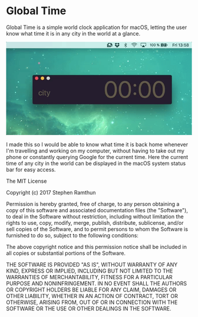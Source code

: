 # Global Time

Global Time is a simple world clock application for macOS, letting the user know what time it is in any city in the world at a glance.

![](https://github.com/stephenramthun/Global-Time/blob/master/global-time.gif)

I made this so I would be able to know what time it is back home whenever I'm travelling and working on my computer, without having to take out my phone or constantly querying Google for the current time. Here the current time of any city in the world can be displayed in the macOS system status bar for easy access.



The MIT License

Copyright (c) 2017 Stephen Ramthun

Permission is hereby granted, free of charge, to any person obtaining a copy
of this software and associated documentation files (the "Software"), to deal
in the Software without restriction, including without limitation the rights
to use, copy, modify, merge, publish, distribute, sublicense, and/or sell
copies of the Software, and to permit persons to whom the Software is
furnished to do so, subject to the following conditions:

The above copyright notice and this permission notice shall be included in
all copies or substantial portions of the Software.

THE SOFTWARE IS PROVIDED "AS IS", WITHOUT WARRANTY OF ANY KIND, EXPRESS OR
IMPLIED, INCLUDING BUT NOT LIMITED TO THE WARRANTIES OF MERCHANTABILITY,
FITNESS FOR A PARTICULAR PURPOSE AND NONINFRINGEMENT. IN NO EVENT SHALL THE
AUTHORS OR COPYRIGHT HOLDERS BE LIABLE FOR ANY CLAIM, DAMAGES OR OTHER
LIABILITY, WHETHER IN AN ACTION OF CONTRACT, TORT OR OTHERWISE, ARISING FROM,
OUT OF OR IN CONNECTION WITH THE SOFTWARE OR THE USE OR OTHER DEALINGS IN
THE SOFTWARE.
